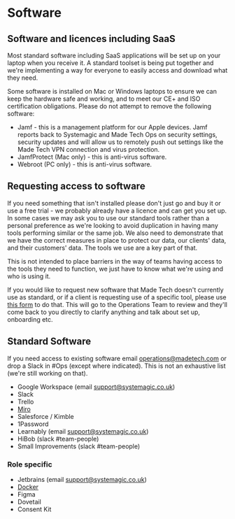 # Software

## Software and licences including SaaS
Most standard software including SaaS applications will be set up on your laptop when you receive it. A standard toolset is being put together and we're implementing a way for everyone to easily access and download what they need.

Some software is installed on Mac or Windows laptops to ensure we can keep the hardware safe and working, and to meet our CE+ and ISO certification obligations. Please do not attempt to remove the following software:
- Jamf - this is a management platform for our Apple devices. Jamf reports back to Systemagic and Made Tech Ops on security settings, security updates and will allow us to remotely push out settings like the Made Tech VPN connection and virus protection.
- JamfProtect (Mac only) - this is anti-virus software.
- Webroot (PC only) - this is anti-virus software.

## Requesting access to software
If you need something that isn't installed please don't just go and buy it or use a free trial - we probably already have a licence and can get you set up. In some cases we may ask you to use our standard tools rather than a personal preference as we're looking to avoid duplication in having many tools performing similar or the same job. We also need to demonstrate that we have the correct measures in place to protect our data, our clients' data, and their customers' data. The tools we use are a key part of that.

This is not intended to place barriers in the way of teams having access to the tools they need to function, we just have to know what we're using and who is using it.

If you would like to request new software that Made Tech doesn't currently use as standard, or if a client is requesting use of a specific tool, please use [this form](https://docs.google.com/forms/d/14yjYQttTsW38g0gUCTo5gqeUcLd1fFyk8O2pL5PyOr8/edit) to do that. This will go to the Operations Team to review and they'll come back to you directly to clarify anything and talk about set up, onboarding etc.

## Standard Software
If you need access to existing software email [operations@madetech.com](mailto:operations@madetech.com) or drop a Slack in #Ops (except where indicated). This is not an exhaustive list (we're still working on that).

- Google Workspace (email [support@systemagic.co.uk](mailto:support@systemagic.co.uk))
- Slack
- Trello
- [Miro](https://github.com/madetech/handbook/blob/main/guides/it/Miro.md)
- Salesforce / Kimble
- 1Password
- Learnably (email [support@systemagic.co.uk](mailto:support@systemagic.co.uk))
- HiBob (slack #team-people)
- Small Improvements (slack #team-people)

### Role specific
- Jetbrains (email [support@systemagic.co.uk](mailto:support@systemagic.co.uk))
- [Docker](https://github.com/madetech/handbook/blob/main/guides/it/docker.md)
- Figma
- Dovetail
- Consent Kit
